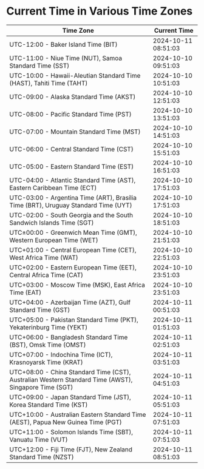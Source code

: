 # Current Time in Various Time Zones

| Time Zone | Current Time |
|-----------|--------------|
| UTC-12:00 - Baker Island Time (BIT) | 2024-10-11 08:51:03 |
| UTC-11:00 - Niue Time (NUT), Samoa Standard Time (SST) | 2024-10-10 09:51:03 |
| UTC-10:00 - Hawaii-Aleutian Standard Time (HAST), Tahiti Time (TAHT) | 2024-10-10 10:51:03 |
| UTC-09:00 - Alaska Standard Time (AKST) | 2024-10-10 12:51:03 |
| UTC-08:00 - Pacific Standard Time (PST) | 2024-10-10 13:51:03 |
| UTC-07:00 - Mountain Standard Time (MST) | 2024-10-10 14:51:03 |
| UTC-06:00 - Central Standard Time (CST) | 2024-10-10 15:51:03 |
| UTC-05:00 - Eastern Standard Time (EST) | 2024-10-10 16:51:03 |
| UTC-04:00 - Atlantic Standard Time (AST), Eastern Caribbean Time (ECT) | 2024-10-10 17:51:03 |
| UTC-03:00 - Argentina Time (ART), Brasília Time (BRT), Uruguay Standard Time (UYT) | 2024-10-10 17:51:03 |
| UTC-02:00 - South Georgia and the South Sandwich Islands Time (SGT) | 2024-10-10 18:51:03 |
| UTC±00:00 - Greenwich Mean Time (GMT), Western European Time (WET) | 2024-10-10 21:51:03 |
| UTC+01:00 - Central European Time (CET), West Africa Time (WAT) | 2024-10-10 22:51:03 |
| UTC+02:00 - Eastern European Time (EET), Central Africa Time (CAT) | 2024-10-10 23:51:03 |
| UTC+03:00 - Moscow Time (MSK), East Africa Time (EAT) | 2024-10-10 23:51:03 |
| UTC+04:00 - Azerbaijan Time (AZT), Gulf Standard Time (GST) | 2024-10-11 00:51:03 |
| UTC+05:00 - Pakistan Standard Time (PKT), Yekaterinburg Time (YEKT) | 2024-10-11 01:51:03 |
| UTC+06:00 - Bangladesh Standard Time (BST), Omsk Time (OMST) | 2024-10-11 02:51:03 |
| UTC+07:00 - Indochina Time (ICT), Krasnoyarsk Time (KRAT) | 2024-10-11 03:51:03 |
| UTC+08:00 - China Standard Time (CST), Australian Western Standard Time (AWST), Singapore Time (SGT) | 2024-10-11 04:51:03 |
| UTC+09:00 - Japan Standard Time (JST), Korea Standard Time (KST) | 2024-10-11 05:51:03 |
| UTC+10:00 - Australian Eastern Standard Time (AEST), Papua New Guinea Time (PGT) | 2024-10-11 07:51:03 |
| UTC+11:00 - Solomon Islands Time (SBT), Vanuatu Time (VUT) | 2024-10-11 07:51:03 |
| UTC+12:00 - Fiji Time (FJT), New Zealand Standard Time (NZST) | 2024-10-11 08:51:03 |
